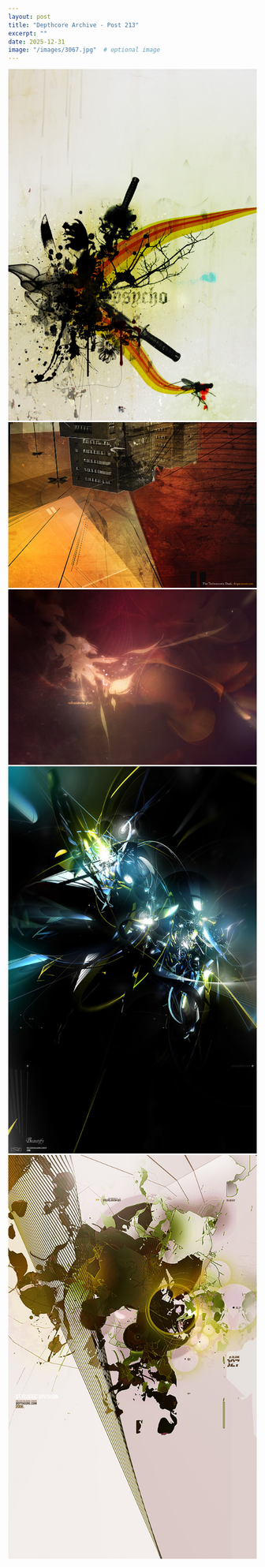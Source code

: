 ```yaml
---
layout: post
title: "Depthcore Archive - Post 213"
excerpt: ""
date: 2025-12-31
image: "/images/3067.jpg"  # optional image
---
```


<img src="/images/3067.jpg">
<img src="/images/3068.jpg" alt="3068.jpg"/>
<img src="/images/3069.jpg" alt="3069.jpg"/>
<img src="/images/3073.jpg" alt="3073.jpg"/>
<img src="/images/3074.jpg" alt="3074.jpg"/>
